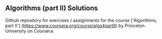 ## Algorithms (part II) Solutions

Github repository for exercises / assignments for the course ['Algorithms, part II'] (https://www.coursera.org/course/algs4partII) by Princeton University on Coursera.
